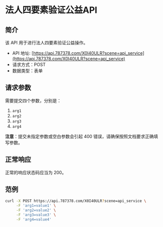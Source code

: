# 法人四要素验证公益API

## 简介
该 API 用于进行法人四要素验证公益操作。

- API 地址: [https://api.787378.com/X0I40ULR?scene=api_service](https://api.787378.com/X0I40ULR?scene=api_service)
- 请求方式：POST
- 数据类型：表单

## 请求参数
需要提交四个参数，分别是：
1. `arg1`
2. `arg2`
3. `arg3`
4. `arg4`

**注意**：提交未指定参数或空白参数会引起 400 错误，请确保按照文档要求正确填写参数。

## 正常响应
正常的响应状态码应当为 200。

## 范例
```bash
curl -X POST https://api.787378.com/X0I40ULR?scene=api_service \
     -F 'arg1=value1' \
     -F 'arg2=value2' \
     -F 'arg3=value3' \
     -F 'arg4=value4'

